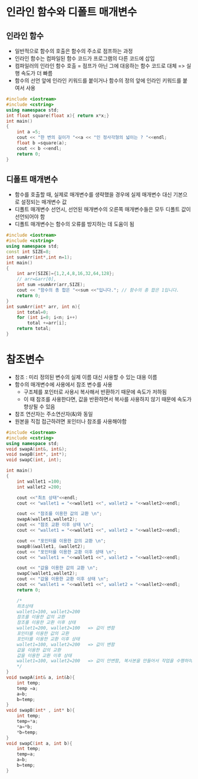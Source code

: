 # 인라인 함수와 디폴트 매개변수
## 인라인 함수
* 일반적으로 함수의 호출은 함수의 주소로 점프하는 과정
* 인라인 함수는 컴파일된 함수 코드가 프로그램의 다른 코드에 삽입
* 컴파일러의 인라인 함수 호출 = 점프가 아닌 그에 대응하는 함수 코드로 대체 => 실행 속도가 더 빠름
* 함수의 선언 앞에 인라인 키워드를 붙이거나 함수의 정의 앞에 인라인 키워드를 붙여서 사용
```c++
#include <iostream>
#include <cstring>
using namespace std;
int float square(float x){ return x*x;}
int main()
{
    int a =5;
    cout << "한 변의 길이가 "<<a << "인 정사각형의 넓이는 ? "<<endl;
    float b =square(a);
    cout << b <<endl;
    return 0;
}

```
## 디폴트 매개변수
* 함수를 호출할 때, 실제로 매개변수를 생략했을 경우에 실제 매개변수 대신 기본으로 설정되는 매개변수 값
* 디폴트 매개변수 선언시, 선언된 매개변수의 오른쪽 매개변수들은 모두 디폴트 값이 선언되어야 함
* 디폴트 매개변수는 함수의 오류를 방지하는 데 도움이 됨
```c++
#include <iostream>
#include <cstring>
using namespace std;
const int SIZE=8;
int sumArr(int*,int n=1);
int main()
{
    int arr[SIZE]={1,2,4,8,16,32,64,128};
    // arr=&arr[0], 
    int sum =sumArr(arr,SIZE);
    cout << "함수의 총 합은 "<<sum <<"입니다."; // 함수의 총 합은 1입니다.
    return 0;
}
int sumArr(int* arr, int n){
    int total=0;
    for (int i=0; i<n; i++)
        total +=arr[i];
    return total;
}

```
# 참조변수
* 참조 : 미리 정의된 변수의 실제 이름 대신 사용할 수 있는 대용 이름
* 함수의 매개변수에 사용에서 참조 변수를 사용
    * 구조체를 포인터로 사용시 복사해서 반환하기 때문에 속도가 저하됨
    * 이 때 참조를 사용한다면, 값을 반환하면서 복사를 사용하지 않기 때문에 속도가 향상될 수 있음
* 참조 연산자는 주소연산자(&)와 동일
* 원본을 직접 접근하려면 포인터나 참조를 사용해야함
```c++
#include <iostream>
#include <cstring>
using namespace std;
void swapA(int&, int&);
void swapB(int*, int*);
void swapC(int, int);

int main()
{
    int wallet1 =100;
    int wallet2 =200;

    cout <<"최초 상태"<<endl;
    cout << "wallet1 = "<<wallet1 <<", wallet2 = "<<wallet2<<endl;

    cout << "참조를 이용한 값의 교환 \n";
    swapA(wallet1,wallet2);
    cout << "참조 교환 이후 상태 \n";
    cout << "wallet1 = "<<wallet1 <<", wallet2 = "<<wallet2<<endl;

    cout << "포인터를 이용한 값의 교환 \n";
    swapB(&wallet1, &wallet2);
    cout << "포인터를 이용한 교환 이후 상태 \n";
    cout << "wallet1 = "<<wallet1 <<", wallet2 = "<<wallet2<<endl;

    cout << "값을 이용한 값의 교환 \n";
    swapC(wallet1,wallet2);
    cout << "값을 이용한 교환 이후 상태 \n";
    cout << "wallet1 = "<<wallet1 <<", wallet2 = "<<wallet2<<endl;
    return 0;

    /*
    최초상태
    wallet1=100, wallet2=200
    참조를 이용한 값의 교환
    참조를 이용한 교환 이후 상태
    wallet1=200, wallet2=100   => 값이 변함
    포인터를 이용한 값의 교환
    포인터를 이용한 교환 이후 상태
    wallet1=100, wallet2=200   => 값이 변함
    값을 이용한 값의 교환
    값을 이용한 교환 이후 상태
    wallet1=100, wallet2=200   => 값이 안변함, 복사본을 만들어서 작업을 수행하여 원본의 값이 침해되지 않음
    */
}
void swapA(int& a, int&b){
    int temp;
    temp =a;
    a=b;
    b=temp;
}
void swapB(int* , int* b){
    int temp;
    temp=*a;
    *a=*b;
    *b=temp;
}
void swapC(int a, int b){
    int temp;
    temp=a;
    a=b;
    b=temp;
}
```